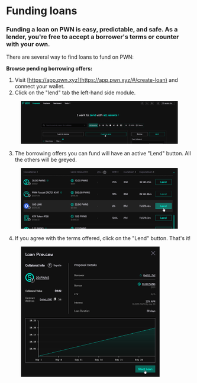 # Funding loans

### Funding a loan on PWN is easy, predictable, and safe. As a lender, you're free to accept a borrower's terms or counter with your own. &#x20;

There are several way to find loans to fund on PWN:&#x20;

**Browse pending borrowing offers:**

1. Visit [https://app.pwn.xyz](https://app.pwn.xyz/#/create-loan) and connect your wallet.&#x20;
2. Click on the "lend" tab the left-hand side module.

<figure><img src="../../.gitbook/assets/image (12).png" alt=""><figcaption></figcaption></figure>

3. The borrowing offers you can fund will have an active "Lend" button. All the others will be greyed.&#x20;

<figure><img src="../../.gitbook/assets/image (14).png" alt=""><figcaption></figcaption></figure>

4. If you agree with the terms offered, click on the "Lend" button. That's it!

<figure><img src="../../.gitbook/assets/image (16).png" alt="" width="375"><figcaption></figcaption></figure>



